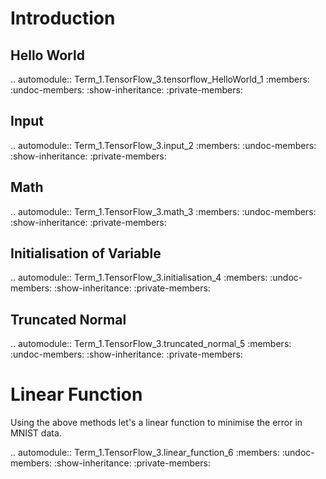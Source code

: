 Introduction
============


Hello World
-----------

.. automodule:: Term_1.TensorFlow_3.tensorflow_HelloWorld_1
   :members:
   :undoc-members:
   :show-inheritance:
   :private-members:

Input
-----

.. automodule:: Term_1.TensorFlow_3.input_2
   :members:
   :undoc-members:
   :show-inheritance:
   :private-members:

Math
----

.. automodule:: Term_1.TensorFlow_3.math_3
   :members:
   :undoc-members:
   :show-inheritance:
   :private-members:

Initialisation of Variable
--------------------------

.. automodule:: Term_1.TensorFlow_3.initialisation_4
   :members:
   :undoc-members:
   :show-inheritance:
   :private-members:

Truncated Normal
----------------

.. automodule:: Term_1.TensorFlow_3.truncated_normal_5
   :members:
   :undoc-members:
   :show-inheritance:
   :private-members:

Linear Function
===============

Using the above methods let's a linear function to minimise the error in MNIST data.


.. automodule:: Term_1.TensorFlow_3.linear_function_6
   :members:
   :undoc-members:
   :show-inheritance:
   :private-members: